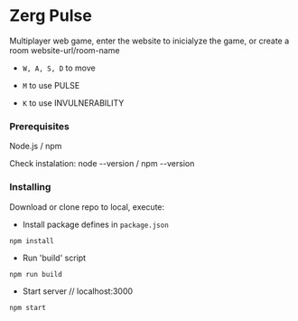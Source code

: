 # Zerg Pulse
Multiplayer web game, enter the website to inicialyze the game, or create a room website-url/room-name 

* ``W, A, S, D`` to move 

* ``M`` to use PULSE 

* ``K`` to use INVULNERABILITY 


### Prerequisites

Node.js / npm

Check instalation: node --version / npm --version


### Installing

Download or clone repo to local, execute:

* Install package defines in ``package.json``
```
npm install
```
* Run 'build' script
```
npm run build
```
* Start server // localhost:3000
```
npm start
```
